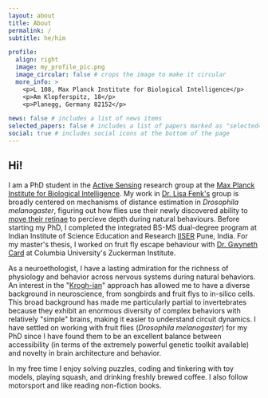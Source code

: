 ```yaml
---
layout: about
title: About
permalink: /
subtitle: he/him

profile:
  align: right
  image: my_profile_pic.png
  image_circular: false # crops the image to make it circular
  more_info: >
    <p>L 108, Max Planck Institute for Biological Intelligence</p>
    <p>Am Klopferspitz, 18</p>
    <p>Planegg, Germany 82152</p>

news: false # includes a list of news items
selected_papers: false # includes a list of papers marked as "selected={true}"
social: true # includes social icons at the bottom of the page
---
```


## Hi!

I am a PhD student in the [Active Sensing](https://www.bi.mpg.de/fenk) research group at the [Max Planck Institute for Biological Intelligence](https://www.bi.mpg.de/en). My work in [Dr. Lisa Fenk's](https://www.bi.mpg.de/2401722/fenk-page.html) group is broadly centered on mechanisms of distance estimation in _Drosophila melanogaster_, figuring out how flies use their newly discovered ability to [move their retinae](https://www.nature.com/articles/s41586-022-05317-5) to percieve depth during natural behaviours. Before starting my PhD, I completed the integrated BS-MS dual-degree program at Indian Institute of Science Education and Research [IISER](https://www.iiserpune.ac.in/) Pune, India. For my master's thesis, I worked on fruit fly escape behaviour with [Dr. Gwyneth Card](https://zuckermaninstitute.columbia.edu/gwyneth-card-phd) at Columbia University's Zuckerman Institute.

As a neuroethologist, I have a lasting admiration for the richness of physiology and behavior across nervous systems during natural behaviors. An interest in the "[Krogh-ian](https://en.wikipedia.org/wiki/Krogh%27s_principle)" approach has allowed me to have a diverse background in neuroscience, from songbirds and fruit flys to in-silico cells. This broad background has made me particularly partial to invertebrates because they exhibit an enormous diversity of complex behaviors with relatively "simple" brains, making it easier to understand circuit dynamics. I have settled on working with fruit flies (_Drosophila melanogaster_) for my PhD since I have found them to be an excellent balance between accessibility (in terms of the extremely powerful genetic toolkit available) and novelty in brain architecture and behavior.

In my free time I enjoy solving puzzles, coding and tinkering with toy models, playing squash, and drinking freshly brewed coffee. I also follow motorsport and like reading non-fiction books.
